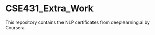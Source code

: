 # CSE431_Extra_Work
This repository contains the NLP certificates from deeplearning.ai by Coursera.
